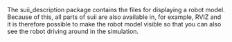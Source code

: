 The suii_description package contains the files for displaying a robot model. Because of this, all parts of suii are also available in, for example, RVIZ and it is therefore possible to make the robot model visible so that you can also see the robot driving around in the simulation. 